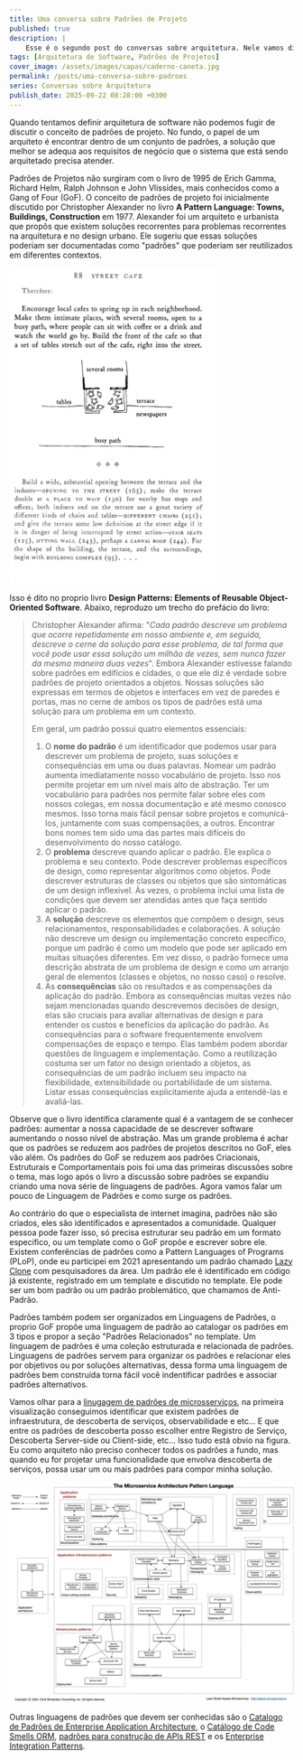 ```yaml
---
title: Uma conversa sobre Padrões de Projeto
published: true
description: | 
    Esse é o segundo post do conversas sobre arquitetura. Nele vamos discutir o que são Padrões de Projetos e como eles vão muito além do livro inicial do Gang of Four.
tags: [Arquitetura de Software, Padrões de Projetos]
cover_image: /assets/images/capas/caderno-caneta.jpg
permalink: /posts/uma-conversa-sobre-padroes
series: Conversas sobre Arquitetura
publish_date: 2025-09-22 08:28:00 +0300
---
```


Quando tentamos definir arquitetura de software não podemos fugir de discutir o conceito de padrões de projeto. No fundo, o papel de um arquiteto é encontrar dentro de um conjunto de padrões, a solução que melhor se adequa aos requisitos de negócio que o sistema que está sendo arquitetado precisa atender.

Padrões de Projetos não surgiram com o livro de 1995 de Erich Gamma, Richard Helm, Ralph Johnson e John Vlissides, mais conhecidos como a Gang of Four (GoF). O conceito de padrões de projeto foi inicialmente discutido por Christopher Alexander no livro **A Pattern Language: Towns, Buildings, Construction** em 1977. Alexander foi um arquiteto e urbanista que propôs que existem soluções recorrentes para problemas recorrentes na arquitetura e no design urbano. Ele sugeriu que essas soluções poderiam ser documentadas como "padrões" que poderiam ser reutilizados em diferentes contextos.

![Christopher Alexander](/assets/images/conversas-sobre-arquitetura/fig-02-padroes.png)

Isso é dito no proprio livro **Design Patterns: Elements of Reusable Object-Oriented Software**. Abaixo, reproduzo um trecho do prefácio do livro:

> Christopher Alexander afirma: "_Cada padrão descreve um problema que ocorre repetidamente em nosso ambiente e, em seguida, descreve o cerne da solução para esse problema, de tal forma que você pode usar essa solução um milhão de vezes, sem nunca fazer da mesma maneira duas vezes_". Embora Alexander estivesse falando sobre padrões em edifícios e cidades, o que ele diz é verdade sobre padrões de projeto orientados a objetos. Nossas soluções são expressas em termos de objetos e interfaces em vez de paredes e portas, mas no cerne de ambos os tipos de padrões está uma solução para um problema em um contexto.
> 
> Em geral, um padrão possui quatro elementos essenciais:
> 1. O **nome do padrão** é um identificador que podemos usar para descrever um problema de projeto, suas soluções e consequências em uma ou duas palavras. Nomear um padrão aumenta imediatamente nosso vocabulário de projeto. Isso nos permite projetar em um nível mais alto de abstração. Ter um vocabulário para padrões nos permite falar sobre eles com nossos colegas, em nossa documentação e até mesmo conosco mesmos. Isso torna mais fácil pensar sobre projetos e comunicá-los, juntamente com suas compensações, a outros. Encontrar bons nomes tem sido uma das partes mais difíceis do desenvolvimento do nosso catálogo.
> 2. O **problema** descreve quando aplicar o padrão. Ele explica o problema e seu contexto. Pode descrever problemas específicos de design, como representar algoritmos como objetos. Pode descrever estruturas de classes ou objetos que são sintomáticas de um design inflexível. Às vezes, o problema inclui uma lista de condições que devem ser atendidas antes que faça sentido aplicar o padrão.
> 3. A **solução** descreve os elementos que compõem o design, seus relacionamentos, responsabilidades e colaborações. A solução não descreve um design ou implementação concreto específico, porque um padrão é como um modelo que pode ser aplicado em muitas situações diferentes. Em vez disso, o padrão fornece uma descrição abstrata de um problema de design e como um arranjo geral de elementos (classes e objetos, no nosso caso) o resolve.
> 4. As **consequências** são os resultados e as compensações da aplicação do padrão. Embora as consequências muitas vezes não sejam mencionadas quando descrevemos decisões de design, elas são cruciais para avaliar alternativas de design e para entender os custos e benefícios da aplicação do padrão. As consequências para o software frequentemente envolvem compensações de espaço e tempo. Elas também podem abordar questões de linguagem e implementação. Como a reutilização costuma ser um fator no design orientado a objetos, as consequências de um padrão incluem seu impacto na flexibilidade, extensibilidade ou portabilidade de um sistema. Listar essas consequências explicitamente ajuda a entendê-las e avaliá-las.

Observe que o livro identifica claramente qual é a vantagem de se conhecer padrões: aumentar a nossa capacidade de se descrever software aumentando o nosso nível de abstração. Mas um grande problema é achar que os padrões se reduzem aos padrões de projetos descritos no GoF, eles vão além. Os padrões do GoF se reduzem aos padrões Criacionais, Estruturais e Comportamentais pois foi uma das primeiras discussões sobre o tema, mas logo após o livro a discussão sobre padrões se expandiu criando uma nova série de linguagens de padrões. Agora vamos falar um pouco de Linguagem de Padrões e como surge os padrões.

Ao contrário do que o especialista de internet imagina, padrões não são criados, eles são identificados e apresentados a comunidade. Qualquer pessoa pode fazer isso, só precisa estruturar seu padrão em um formato especifico, ou um template como o GoF propõe e escrever sobre ele. Existem conferências de padrões como a Pattern Languages of Programs (PLoP), onde eu participei em 2021 apresentando um padrão chamado [Lazy Clone](https://dl.acm.org/doi/10.5555/3712039.3712049) com pesquisadores da área. Um padrão ele é identificado em código já existente, registrado em um template e discutido no template. Ele pode ser um bom padrão ou um padrão problemático, que chamamos de Anti-Padrão.

Padrões também podem ser organizados em Linguagens de Padrões, o proprio GoF propõe uma linguagem de padrão ao catalogar os padrões em 3 tipos e propor a seção "Padrões Relacionados" no template. Um linguagem de padrões é uma coleção estruturada e relacionada de padrões. Linguagens de padrões servem para organizar os padrões e relacionar eles por objetivos ou por soluções alternativas, dessa forma uma linguagem de padrões bem construída torna fácil você indentificar padrões e associar padrões alternativos.

Vamos olhar para a [linugagem de padrões de microsserviços](https://microservices.io/patterns/index.html), na primeira visualização conseguimos identificar que existem padrões de infraestrutura, de descoberta de serviços, observabilidade e etc... E que entre os padrões de descoberta posso escolher entre Registro de Serviço, Descoberta Server-side ou Client-side, etc... Isso tudo está obvio na figura. Eu como arquiteto não preciso conhecer todos os padrões a fundo, mas quando eu for projetar uma funcionalidade que envolva descoberta de serviços, possa usar um ou mais padrões para compor minha solução.

![Linguagem de Padrões de microsserviços](/assets/images/conversas-sobre-arquitetura/fig-03-microservices-pattern-language.jpg)

Outras linguagens de padrões que devem ser conhecidas são o [Catalogo de Padrões de Enterprise Application Architecture](https://martinfowler.com/eaaCatalog/), o [Catálogo de Code Smells ORM](https://github.com/spgroup/ORM-Smells-Catalog), [padrões para construção de APIs REST](https://blog.vepo.dev/posts/como-avaliar-uma-api) e os [Enterprise Integration Patterns](https://www.enterpriseintegrationpatterns.com/patterns/messaging/).
